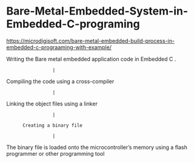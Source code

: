 # Bare-Metal-Embedded-System-in-Embedded-C-programing
https://microdigisoft.com/bare-metal-embedded-build-process-in-embedded-c-prograaming-with-example/

Writing the Bare metal embedded application code in Embedded C .

                     |
                     
   Compiling the code using a cross-compiler
   
                     |
                     
   Linking the object files using a linker
   
                     |
                     
          Creating a binary file
          
                     |
                     
The binary file is loaded onto the microcontroller’s memory 
using a flash programmer or other programming tool
